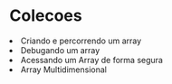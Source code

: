 # Colecoes
<li>Criando e percorrendo um array</li>
<li>Debugando um array</li>
<li>Acessando um Array de forma segura</li>
<li>Array Multidimensional</li>
